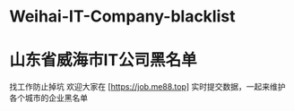 # Weihai-IT-Company-blacklist
# 山东省威海市IT公司黑名单
找工作防止掉坑 欢迎大家在 [https://job.me88.top] 实时提交数据，一起来维护各个城市的企业黑名单
